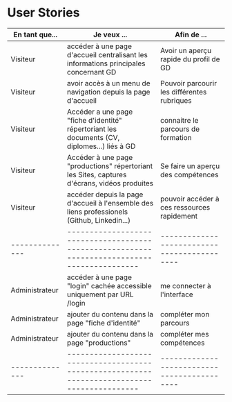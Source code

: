 # User Stories

| En tant que... | Je veux ...                                                                                  | Afin de ...                                 |
| -------------- | -------------------------------------------------------------------------------------------- | ------------------------------------------- |
| Visiteur       | accéder à une page d'accueil centralisant les informations principales concernant GD         | Avoir un aperçu rapide du profil de GD      |
| Visiteur       | avoir accès à un menu de navigation depuis la page d'accueil                                 | Pouvoir parcourir les différentes rubriques |
| Visiteur       | Accéder a une page "fiche d'identité" répertoriant les documents (CV, diplomes...) liés à GD | connaitre le parcours de formation          |
| Visiteur       | Accéder à une page "productions" répertoriant les Sites, captures d'écrans, vidéos produites | Se faire un aperçu des compétences          |
| Visiteur       | accéder depuis la page d'accueil à l'ensemble des liens professionels (Github, Linkedin...)  | pouvoir accéder à ces ressources rapidement |
| -------------- | -------------------------------------------------------------------------------------------- | ------------------------------------------- |
| Administrateur | accéder à une page "login" cachée accessible uniquement par URL /login                       | me connecter à l'interface                  |
| Administrateur | ajouter du contenu dans la page "fiche d'identité"                                           | compléter mon parcours                      |
| Administrateur | ajouter du contenu dans la page "productions"                                                | compléter mes compétences                   |
| -------------- | -------------------------------------------------------------------------------------------- | ------------------------------------------- |
